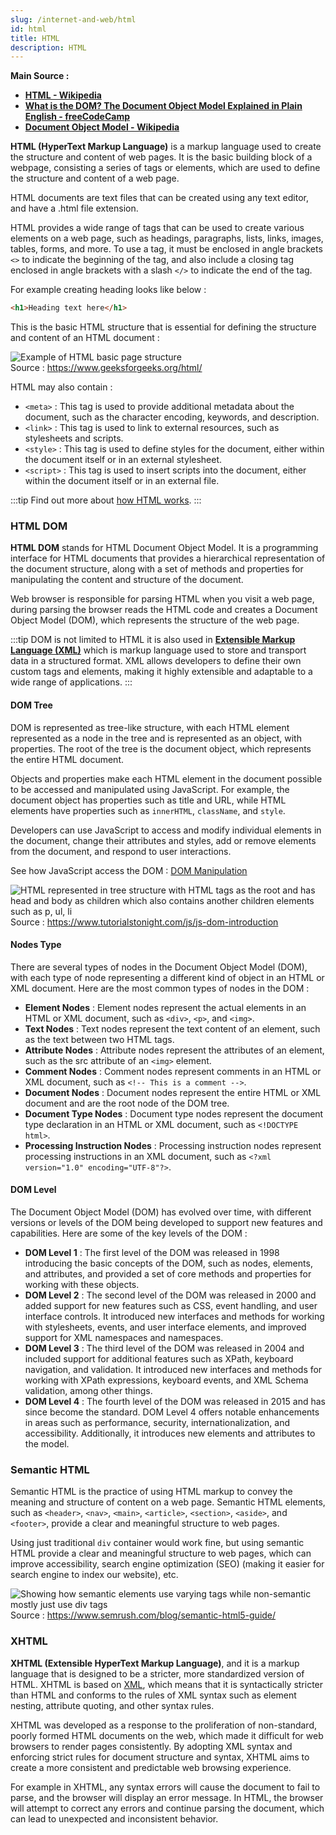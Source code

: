 ```yaml
---
slug: /internet-and-web/html
id: html
title: HTML
description: HTML
---
```


**Main Source :**

- **[HTML - Wikipedia](https://en.wikipedia.org/wiki/HTML)**
- **[What is the DOM? The Document Object Model Explained in Plain English - freeCodeCamp](https://www.freecodecamp.org/news/what-is-the-dom-explained-in-plain-english/)**
- **[Document Object Model - Wikipedia](https://en.wikipedia.org/wiki/Document_Object_Model)**

**HTML (HyperText Markup Language)** is a markup language used to create the structure and content of web pages. It is the basic building block of a webpage, consisting a series of tags or elements, which are used to define the structure and content of a web page.

HTML documents are text files that can be created using any text editor, and have a .html file extension.

HTML provides a wide range of tags that can be used to create various elements on a web page, such as headings, paragraphs, lists, links, images, tables, forms, and more. To use a tag, it must be enclosed in angle brackets `<>` to indicate the beginning of the tag, and also include a closing tag enclosed in angle brackets with a slash `</>` to indicate the end of the tag.

For example creating heading looks like below :

```html
<h1>Heading text here</h1>
```

This is the basic HTML structure that is essential for defining the structure and content of an HTML document :

![Example of HTML basic page structure](./html-example.png)  
Source : https://www.geeksforgeeks.org/html/

HTML may also contain :

- `<meta>` : This tag is used to provide additional metadata about the document, such as the character encoding, keywords, and description.
- `<link>` : This tag is used to link to external resources, such as stylesheets and scripts.
- `<style>` : This tag is used to define styles for the document, either within the document itself or in an external stylesheet.
- `<script>` : This tag is used to insert scripts into the document, either within the document itself or in an external file.

:::tip
Find out more about [how HTML works](/internet-and-web/web-browser#page-rendering).
:::

### HTML DOM

**HTML DOM** stands for HTML Document Object Model. It is a programming interface for HTML documents that provides a hierarchical representation of the document structure, along with a set of methods and properties for manipulating the content and structure of the document.

Web browser is responsible for parsing HTML when you visit a web page, during parsing the browser reads the HTML code and creates a Document Object Model (DOM), which represents the structure of the web page.

:::tip
DOM is not limited to HTML it is also used in **[Extensible Markup Language (XML)](/digital-media-processing/xml)** which is markup language used to store and transport data in a structured format. XML allows developers to define their own custom tags and elements, making it highly extensible and adaptable to a wide range of applications.
:::

#### DOM Tree

DOM is represented as tree-like structure, with each HTML element represented as a node in the tree and is represented as an object, with properties. The root of the tree is the document object, which represents the entire HTML document.

Objects and properties make each HTML element in the document possible to be accessed and manipulated using JavaScript. For example, the document object has properties such as title and URL, while HTML elements have properties such as `innerHTML`, `className`, and `style`.

Developers can use JavaScript to access and modify individual elements in the document, change their attributes and styles, add or remove elements from the document, and respond to user interactions.

See how JavaScript access the DOM : [DOM Manipulation](/internet-and-web/html-css-javascript#dom-manipulation)

![HTML represented in tree structure with HTML tags as the root and has head and body as children which also contains another children elements such as p, ul, li](./dom-tree.png)  
Source : https://www.tutorialstonight.com/js/js-dom-introduction

#### Nodes Type

There are several types of nodes in the Document Object Model (DOM), with each type of node representing a different kind of object in an HTML or XML document. Here are the most common types of nodes in the DOM :

- **Element Nodes** : Element nodes represent the actual elements in an HTML or XML document, such as `<div>`, `<p>`, and `<img>`.
- **Text Nodes** : Text nodes represent the text content of an element, such as the text between two HTML tags.
- **Attribute Nodes** : Attribute nodes represent the attributes of an element, such as the src attribute of an `<img>` element.
- **Comment Nodes** : Comment nodes represent comments in an HTML or XML document, such as `<!-- This is a comment -->`.
- **Document Nodes** : Document nodes represent the entire HTML or XML document and are the root node of the DOM tree.
- **Document Type Nodes** : Document type nodes represent the document type declaration in an HTML or XML document, such as `<!DOCTYPE html>`.
- **Processing Instruction Nodes** : Processing instruction nodes represent processing instructions in an XML document, such as `<?xml version="1.0" encoding="UTF-8"?>`.

#### DOM Level

The Document Object Model (DOM) has evolved over time, with different versions or levels of the DOM being developed to support new features and capabilities. Here are some of the key levels of the DOM :

- **DOM Level 1** : The first level of the DOM was released in 1998 introducing the basic concepts of the DOM, such as nodes, elements, and attributes, and provided a set of core methods and properties for working with these objects.
- **DOM Level 2** : The second level of the DOM was released in 2000 and added support for new features such as CSS, event handling, and user interface controls. It introduced new interfaces and methods for working with stylesheets, events, and user interface elements, and improved support for XML namespaces and namespaces.
- **DOM Level 3** : The third level of the DOM was released in 2004 and included support for additional features such as XPath, keyboard navigation, and validation. It introduced new interfaces and methods for working with XPath expressions, keyboard events, and XML Schema validation, among other things.
- **DOM Level 4** : The fourth level of the DOM was released in 2015 and has since become the standard. DOM Level 4 offers notable enhancements in areas such as performance, security, internationalization, and accessibility. Additionally, it introduces new elements and attributes to the model.

### Semantic HTML

Semantic HTML is the practice of using HTML markup to convey the meaning and structure of content on a web page. Semantic HTML elements, such as `<header>`, `<nav>`, `<main>`, `<article>`, `<section>`, `<aside>`, and `<footer>`, provide a clear and meaningful structure to web pages.

Using just traditional `div` container would work fine, but using semantic HTML provide a clear and meaningful structure to web pages, which can improve accessibility, search engine optimization (SEO) (making it easier for search engine to index our website), etc.

![Showing how semantic elements use varying tags while non-semantic mostly just use div tags](./semantic-html.png)  
Source : https://www.semrush.com/blog/semantic-html5-guide/

### XHTML

**XHTML (Extensible HyperText Markup Language)**, and it is a markup language that is designed to be a stricter, more standardized version of HTML. XHTML is based on [XML](/digital-media-processing/xml), which means that it is syntactically stricter than HTML and conforms to the rules of XML syntax such as element nesting, attribute quoting, and other syntax rules.

XHTML was developed as a response to the proliferation of non-standard, poorly formed HTML documents on the web, which made it difficult for web browsers to render pages consistently. By adopting XML syntax and enforcing strict rules for document structure and syntax, XHTML aims to create a more consistent and predictable web browsing experience.

For example in XHTML, any syntax errors will cause the document to fail to parse, and the browser will display an error message. In HTML, the browser will attempt to correct any errors and continue parsing the document, which can lead to unexpected and inconsistent behavior.
